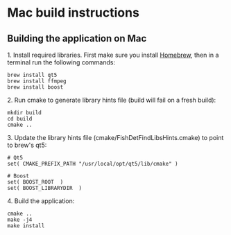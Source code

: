 Mac build instructions
======================

Building the application on Mac
-------------------------------

1\. Install required libraries.  First make sure you install
    [Homebrew][Homebrew], then in a terminal run the following commands:

~~~~~~~~~~~~~~~~~~~~~~~~~~~~~~~~~~~~~~~~~~~~~~~~~~~~~~~~~~~~~~~~~~~~~{.sh}
brew install qt5
brew install ffmpeg
brew install boost
~~~~~~~~~~~~~~~~~~~~~~~~~~~~~~~~~~~~~~~~~~~~~~~~~~~~~~~~~~~~~~~~~~~~~

2\. Run cmake to generate library hints file (build will fail on a fresh build):
~~~~~~~~~~~~~~~~~~~~~~~~~~~~~~~~~~~~~~~~~~~~~~~~~~~~~~~~~~~~~~~~~~~~~{.sh}
mkdir build
cd build
cmake ..
~~~~~~~~~~~~~~~~~~~~~~~~~~~~~~~~~~~~~~~~~~~~~~~~~~~~~~~~~~~~~~~~~~~~~

3\. Update the library hints file (cmake/FishDetFindLibsHints.cmake)
    to point to brew's qt5:
~~~~~~~~~~~~~~~~~~~~~~~~~~~~~~~~~~~~~~~~~~~~~~~~~~~~~~~~~~~~~~~~~~~~~{.cmake}
# Qt5
set( CMAKE_PREFIX_PATH "/usr/local/opt/qt5/lib/cmake" )

# Boost
set( BOOST_ROOT  )
set( BOOST_LIBRARYDIR  )
~~~~~~~~~~~~~~~~~~~~~~~~~~~~~~~~~~~~~~~~~~~~~~~~~~~~~~~~~~~~~~~~~~~~~

4\. Build the application:
~~~~~~~~~~~~~~~~~~~~~~~~~~~~~~~~~~~~~~~~~~~~~~~~~~~~~~~~~~~~~~~~~~~~~{.sh}
cmake ..
make -j4
make install
~~~~~~~~~~~~~~~~~~~~~~~~~~~~~~~~~~~~~~~~~~~~~~~~~~~~~~~~~~~~~~~~~~~~~

[Homebrew]: https://brew.sh/
